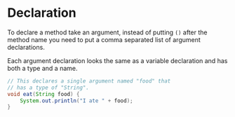 # Declaration

To declare a method take an argument, instead of putting `()` after the method name
you need to put a comma separated list of argument declarations.

Each argument declaration looks the same as a variable declaration and has both a type and a name.

```java
// This declares a single argument named "food" that
// has a type of "String".
void eat(String food) {
    System.out.println("I ate " + food);
}